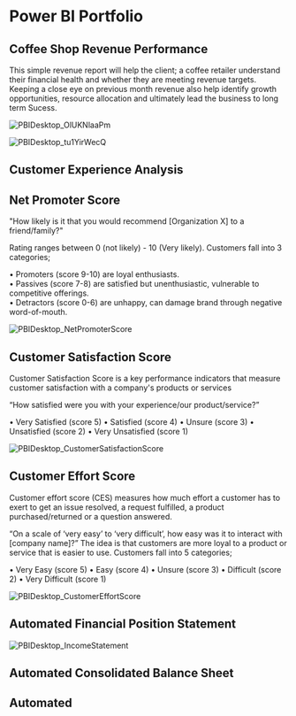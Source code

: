 # Power BI Portfolio

## Coffee Shop Revenue Performance

This simple revenue report will help the client; a coffee retailer understand their
financial health and whether they are meeting revenue targets. Keeping a close eye on previous
month revenue also help identify growth opportunities, resource allocation and ultimately lead
the business to long term Sucess.

![PBIDesktop_OlUKNlaaPm](https://github.com/BrianGwayi/Coffee-Shop-Revenue-PowerBI/assets/115585139/33c60224-0e7f-453c-9233-c07c251fdc48)


![PBIDesktop_tu1YirWecQ](https://github.com/BrianGwayi/Coffee-Shop-Revenue-PowerBI/assets/115585139/07a7cbd9-4957-44e3-bc11-f35243ed4fa9)


## Customer Experience Analysis
## Net Promoter Score

"How likely is it that you would recommend [Organization X] to a friend/family?"

Rating ranges between 0 (not likely) - 10 (Very likely).
Customers fall into 3 categories;

• Promoters (score 9-10) are loyal enthusiasts.  
• Passives (score 7-8) are satisfied but unenthusiastic, vulnerable to competitive offerings.  
• Detractors (score 0-6) are unhappy, can damage brand through negative word-of-mouth.  

![PBIDesktop_NetPromoterScore](https://github.com/BrianGwayi/PowerBI-Portfolio/assets/115585139/fac8c672-3c16-4299-b745-dba652163251)

## Customer Satisfaction Score

Customer Satisfaction Score is a key performance indicators that measure customer satisfaction with a company's products or services

“How satisfied were you with your experience/our product/service?”

• Very Satisfied (score 5) 
• Satisfied (score 4) 
• Unsure (score 3) 
• Unsatisfied (score 2)
• Very Unsatisfied (score 1)


![PBIDesktop_CustomerSatisfactionScore](https://github.com/BrianGwayi/PowerBI-Portfolio/assets/115585139/d95cf3ae-6628-45b9-8f7a-fb2baffed992)

## Customer Effort Score

Customer effort score (CES) measures how much effort a customer has to exert to get an issue resolved, a request fulfilled, a product purchased/returned or a question answered.

“On a scale of ‘very easy’ to ‘very difficult’, how easy was it to interact with [company name]?” 
The idea is that customers are more loyal to a product or service that is easier to use.
Customers fall into 5 categories;

• Very Easy (score 5) 
• Easy (score 4) 
• Unsure (score 3) 
• Difficult (score 2)
• Very Difficult (score 1)

![PBIDesktop_CustomerEffortScore](https://github.com/BrianGwayi/PowerBI-Portfolio/assets/115585139/75159c6c-9b1b-48f0-a0e4-744e33ea2cde)

## Automated Financial Position Statement

![PBIDesktop_IncomeStatement](https://github.com/BrianGwayi/PowerBI-Portfolio/assets/115585139/4475c077-a7ff-4477-a9d2-fdf424f66a03)

## Automated Consolidated Balance Sheet

## Automated 

 
